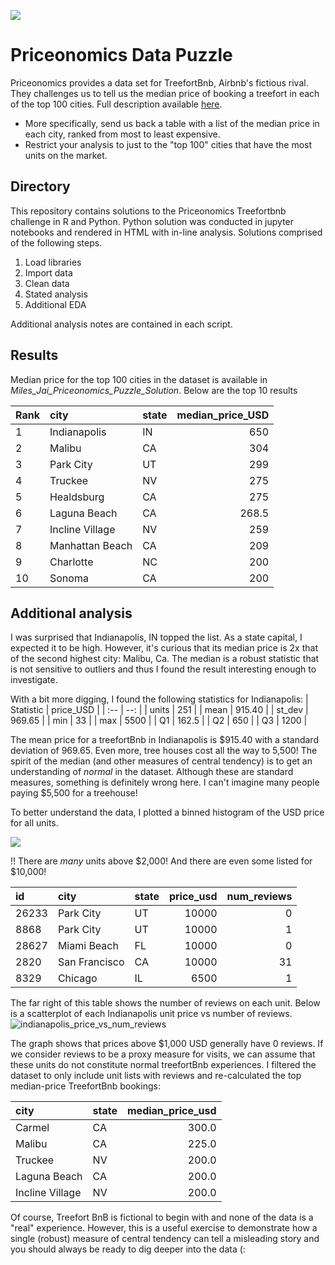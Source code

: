 ![](https://user-images.githubusercontent.com/50056791/87258811-5e37ba80-c45b-11ea-95fe-b4d8b36f332a.png)

# Priceonomics Data Puzzle
Priceonomics provides a data set for TreefortBnb, Airbnb's fictious rival. They challenges us to tell us the median price of booking a treefort in each of the top 100 cities. Full description available [here](https://priceonomics.com/the-priceonomics-data-puzzle-treefortbnb/).

- More specifically, send us back a table with a list of the median price in each city, ranked from most to least expensive.
- Restrict your analysis to just to the "top 100" cities that have the most units on the market.

## Directory
This repository contains solutions to the Priceonomics Treefortbnb challenge in R and Python. Python solution was conducted in jupyter notebooks and rendered in HTML with in-line analysis.
Solutions comprised of the following steps.
1. Load libraries
2. Import data
3. Clean data
4. Stated analysis
5. Additional EDA

Additional analysis notes are contained in each script.


## Results
Median price for the top 100 cities in the dataset is available in *Miles_Jai_Priceonomics_Puzzle_Solution*. Below are the top 10 results 

| Rank | city | state | median_price_USD
| :-- | :-- | :-- | --:
1 | Indianapolis | IN | 650
2 | Malibu | CA | 304
3 | Park City | UT | 299
4 | Truckee | NV | 275
5 | Healdsburg | CA | 275
6 | Laguna Beach | CA | 268.5
7 | Incline Village | NV | 259
8 | Manhattan Beach | CA | 209
9 | Charlotte | NC | 200
10 | Sonoma | CA | 200


## Additional analysis
I was surprised that Indianapolis, IN topped the list. As a state capital, I expected it to be high. However, it's curious that its median price is 2x that of the second highest city: Malibu, Ca. The median is a robust statistic that is not sensitive to outliers and thus I found the result interesting enough to investigate. 

With a bit more digging, I found the following statistics for Indianapolis:
| Statistic | price_USD |
| :--       | --: |
| units   |  251   |
| mean   |  915.40 |
| st_dev | 969.65 |
| min | 33 |
| max | 5500 |
| Q1 | 162.5 |
| Q2 | 650 |
| Q3 | 1200 |

The mean price for a treefortBnb in Indianapolis is $915.40 with a standard deviation of 969.65. Even more, tree houses cost all the way to 5,500! The spirit of the median (and other measures of central tendency) is to get an understanding of _normal_ in the dataset. Although these are standard measures, something is definitely wrong here. I can't imagine many people paying $5,500 for a treehouse!

To better understand the data, I plotted a binned histogram of the USD price for all units.

![](https://user-images.githubusercontent.com/50056791/87259128-cedfd680-c45d-11ea-990a-8f054ab1e797.png)

!! There are _many_ units above $2,000! And there are even some listed for $10,000!


| id |	city |	state |	price_usd |	num_reviews |
| :-- | :-- | :-- | --: | --: |
| 	26233 | 	Park City | 	UT | 	10000	| 0 |
|	8868 |	Park City |	UT |	10000 |	1 |
|	28627 |	Miami Beach |	FL |	10000 |	0 |
|	2820 |	San Francisco |	CA |	10000 |	31 |
|	8329 |	Chicago |	IL |	6500 |	1 |


The far right of this table shows the number of reviews on each unit. Below is a scatterplot of each Indianapolis unit price vs number of reviews.
![indianapolis_price_vs_num_reviews](https://user-images.githubusercontent.com/50056791/86996325-334e1d80-c160-11ea-851d-f29417e14f4d.png)

The graph shows that prices above $1,000 USD generally have 0 reviews. If we consider reviews to be a proxy measure for visits, we can assume that these units do not constitute normal treefortBnb experiences. I filtered the dataset to only include unit lists with reviews and re-calculated the top median-price TreefortBnb bookings:
		
| city |	state | median_price_usd |	
| :-- | :-- | --: |
| Carmel |	CA |	300.0 |
| Malibu |	CA |	225.0 |
| Truckee |	NV |	200.0 |
| Laguna Beach |	CA |	200.0 |
| Incline Village |	NV |	200.0 |


Of course, Treefort BnB is fictional to begin with and none of the data is a "real" experience. However, this is a useful exercise to demonstrate how a single (robust) measure of central tendency can tell a misleading story and you should always be ready to dig deeper into the data (:
